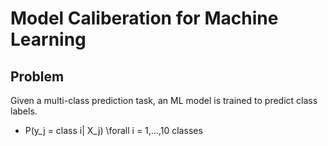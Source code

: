 # Model Caliberation for Machine Learning
## Problem
Given a multi-class prediction task, an ML model is trained to predict class labels.
  - P(y_j = class i| X_j) \forall i = 1,...,10 classes  
